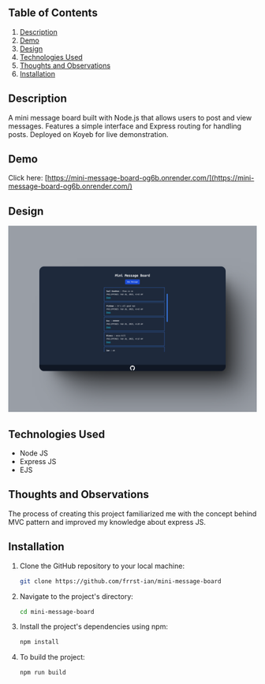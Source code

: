 ## Table of Contents

1. [Description](#description)
1. [Demo](#demo)
1. [Design](#design)
1. [Technologies Used](#technologies-used)
1. [Thoughts and Observations](#thoughts-and-observations)
1. [Installation](#installation)

## Description

A mini message board built with Node.js that allows users to post and view messages. Features a simple interface and Express routing for handling posts. Deployed on Koyeb for live demonstration. 

## Demo

Click here: [https://mini-message-board-og6b.onrender.com/](https://mini-message-board-og6b.onrender.com/)

## Design

<div align='center'>
<img src='/public/721shots_so.png' alt='Screenshot of desktop design'>
</div>

## Technologies Used

- Node JS
- Express JS
- EJS

## Thoughts and Observations

The process of creating this project familiarized me with the concept behind MVC pattern and improved my knowledge about express JS.

## Installation

1. Clone the GitHub repository to your local machine:

   ```bash
   git clone https://github.com/frrst-ian/mini-message-board
   ```

2. Navigate to the project's directory:

   ```bash
   cd mini-message-board
   ```

3. Install the project's dependencies using npm:

   ```bash
   npm install
   ```

4. To build the project:

   ```bash
   npm run build
   ```